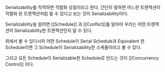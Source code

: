 Serializability를 직역하면 직렬화 성질이라고 한다.
간단히 말하면 어느한 트랜잭션이 직렬화 된 트랜잭션처럼 될 수 있다고 보는 것이 Serializability이다.

Serializability을 알려면 [[Schedule]] 과 [[Conflict]]를 알아야 우리는 어떤 트랜잭션이 Serializability한 트랜잭션인지 알 수 있다.

위에서 볼 수 있다시피 어떤 Schedule이 Serial Schedule과 Equivalent 한 Schedule이면
그 Schedule이 Serializability한 스케줄이라고 볼 수 있다.

그리고 모든 Schedule이 Serializable한 Schedule로 만드는 것이 [[Concurrency Control]] 이다.
